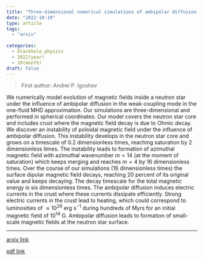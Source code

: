 ```yaml
---
title: "Three-dimensional numerical simulations of ambipolar diffusion in NS cores in the one-fluid approximation: instability of poloidal magnetic field"
date: "2022-10-19"
type: article
tags:
  - "arxiv"
  
categories:
  - blackhole physics
  - 2022(year)
  - 10(month)
draft: false
---
```

> First author: Andrei P. Igoshev

 We numerically model evolution of magnetic fields inside a neutron star under
the influence of ambipolar diffusion in the weak-coupling mode in the one-fluid
MHD approximation. Our simulations are three-dimensional and performed in
spherical coordinates. Our model covers the neutron star core and includes
crust where the magnetic field decay is due to Ohmic decay. We discover an
instability of poloidal magnetic field under the influence of ambipolar
diffusion. This instability develops in the neutron star core and grows on a
timescale of 0.2 dimensionless times, reaching saturation by 2 dimensionless
times. The instability leads to formation of azimuthal magnetic field with
azimuthal wavenumber $m=14$ (at the moment of saturation) which keeps merging
and reaches $m=4$ by 16 dimensionless times. Over the course of our simulations
(16 dimensionless times) the surface dipolar magnetic field decays, reaching 20
percent of its original value and keeps decaying. The decay timescale for the
total magnetic energy is six dimensionless times. The ambipolar diffusion
induces electric currents in the crust where these currents dissipate
efficiently. Strong electric currents in the crust lead to heating, which could
correspond to luminosities of $\approx 10^{29}$ erg s$^{-1}$ during hundreds of
Myrs for an initial magnetic field of $10^{14}$ G. Ambipolar diffusion leads to
formation of small-scale magnetic fields at the neutron star surface.

---
[arxiv link](http://arxiv.org/abs/2210.10869v1)

[pdf link](http://arxiv.org/pdf/2210.10869v1)
